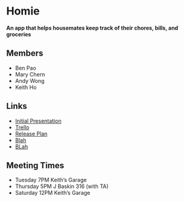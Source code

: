 # Homie
**An app that helps housemates keep track of their chores, bills, and groceries**
## Members
- Ben Pao
- Mary Chern
- Andy Wong
- Keith Ho

## Links
- [Initial Presentation](https://docs.google.com/presentation/d/1sRWfeSazIiWJtqXJdJSJwQfQrMCYdjYDVDm9w8_U_a0/edit#slide=id.g43bf131c52_0_0)
- [Trello](https://trello.com/b/Jpje3I1A/scrum-board)
- [Release Plan](./Documentation/Release%20Plan.pdf)
- [Blah](Documentation/Test.md)
- [BLah](Documentation/Test%202.md)

## Meeting Times
- Tuesday   7PM  Keith’s Garage
-	Thursday  5PM  J Baskin 316 (with TA)
-	Saturday 12PM  Keith’s Garage

